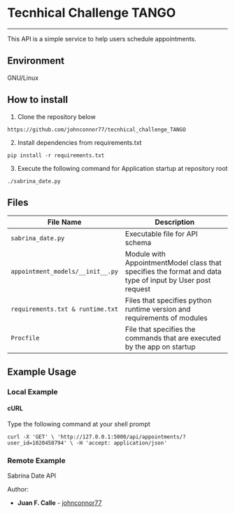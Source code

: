 # Tecnhical Challenge TANGO
 
---
This API is  a simple service to help users schedule appointments.


## Environment

GNU/Linux 


## How to install
1. Clone the repository below

`https://github.com/johnconnor77/tecnhical_challenge_TANGO`

2. Install dependencies from requirements.txt

`pip install -r requirements.txt`

3. Execute the following command for Application startup at repository root

`./sabrina_date.py `



##  Files

File Name | Description
--- | ---
`sabrina_date.py` | Executable file for API schema 
`appointment_models/__init__.py` |  Module with AppointmentModel  class that specifies the format and data type of input by User post request
`requirements.txt & runtime.txt` |  Files that specifies python runtime version and requirements of modules
`Procfile` |  File that specifies the commands that are executed by the app on startup

## Example Usage

### Local Example

#### cURL

Type the following command at your shell prompt

`curl -X 'GET' \
  'http://127.0.0.1:5000/api/appointments/?user_id=1020450794' \
  -H 'accept: application/json'`



### Remote Example 

Sabrina Date API 




Author:

* **Juan F. Calle**  - [johnconnor77](https://github.com/johnconnor77)
